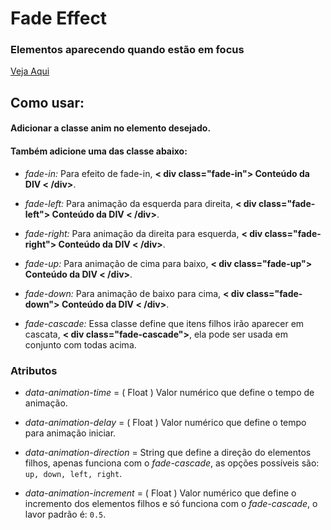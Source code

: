 # Fade Effect

### Elementos aparecendo quando estão em focus

<a href="https://phscezario.github.io/fade-focus/" target="new">Veja Aqui</a>

## Como usar:

#### Adicionar a classe anim no elemento desejado.

#### Também adicione uma das classe abaixo:

-   _fade-in:_ Para efeito de fade-in, **< div class="fade-in"> Conteúdo da DIV < /div>**.

-   _fade-left:_ Para animação da esquerda para direita, **< div class="fade-left"> Conteúdo da DIV < /div>**.

-   _fade-right:_ Para animação da direita para esquerda, **< div class="fade-right"> Conteúdo da DIV < /div>**.

-   _fade-up:_ Para animação de cima para baixo, **< div class="fade-up"> Conteúdo da DIV < /div>**.

-   _fade-down:_ Para animação de baixo para cima, **< div class="fade-down"> Conteúdo da DIV < /div>**.

-   _fade-cascade:_ Essa classe define que itens filhos irão aparecer em cascata, **< div class="fade-cascade">**, ela pode ser usada em conjunto com todas acima.

### Atributos

-   _data-animation-time_ = ( Float ) Valor numérico que define o tempo de animação.

-   _data-animation-delay_ = ( Float ) Valor numérico que define o tempo para animação iniciar.

-   _data-animation-direction_ = String que define a direção do elementos filhos, apenas funciona com o _fade-cascade_, as opções possíveis são: `up, down, left, right`.

-   _data-animation-increment_ = ( Float ) Valor numérico que define o incremento dos elementos filhos e só funciona com o _fade-cascade_, o lavor padrão é: `0.5`.
